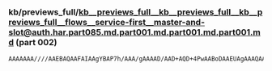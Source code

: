 ### kb/previews_full/kb__previews_full__kb__previews_full__kb__previews_full__flows__service-first__master-and-slot@auth.har.part085.md.part001.md.part001.md.part001.md (part 002)

```md
AAAAAAA////AAEBAQAAFAIAAgYBAP7h/AAA/gAAAAD/AAD+AQD+4PwAABoDAAEUAgAAAQAA/wABAAD/AAAAAQAAAAAAAAAAAAD/AAAAAQABAAELAQD/DwIA/ur+AAEAAAAAAAAAAAAAAAITAgABBgEA/wEAAA
```

```

